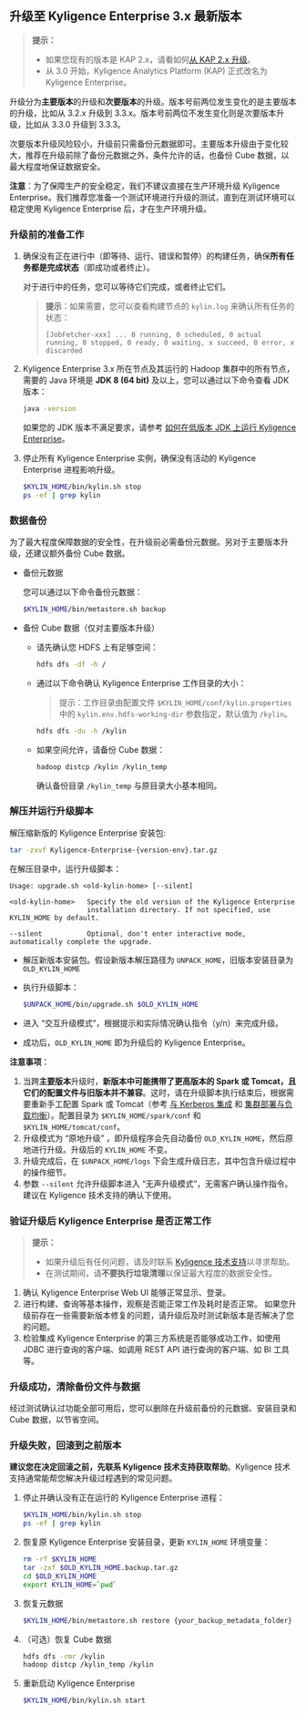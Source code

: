 ## 升级至 Kyligence Enterprise 3.x 最新版本

> **提示：**
>
> - 如果您现有的版本是 KAP 2.x，请看如何[从 KAP 2.x 升级](upgrade_from_2x.cn.md)。
> - 从 3.0 开始，Kyligence Analytics Platform (KAP) 正式改名为 Kyligence Enterprise。

升级分为**主要版本**的升级和**次要版本**的升级。版本号前两位发生变化的是主要版本的升级，比如从 3.2.x 升级到 3.3.x。版本号前两位不发生变化则是次要版本升级，比如从 3.3.0 升级到 3.3.3。

次要版本升级风险较小，升级前只需备份元数据即可。主要版本升级由于变化较大，推荐在升级前除了备份元数据之外，条件允许的话，也备份 Cube 数据，以最大程度地保证数据安全。

**注意**：为了保障生产的安全稳定，我们不建议直接在生产环境升级 Kyligence Enterprise。我们推荐您准备一个测试环境进行升级的测试，直到在测试环境可以稳定使用 Kyligence Enterprise 后，才在生产环境升级。

### 升级前的准备工作

1. 确保没有正在进行中（即等待、运行、错误和暂停）的构建任务，确保**所有任务都是完成状态**（即成功或者终止）。

   对于进行中的任务，您可以等待它们完成，或者终止它们。

   > **提示**：如果需要，您可以查看构建节点的 `kylin.log` 来确认所有任务的状态：
   >
   > ```
   > [JobFetcher-xxx] ... 0 running, 0 scheduled, 0 actual running, 0 stopped, 0 ready, 0 waiting, x succeed, 0 error, x discarded
   > ```

2. Kyligence Enterprise 3.x 所在节点及其运行的 Hadoop 集群中的所有节点，需要的 Java 环境是 **JDK 8 (64 bit)** 及以上，您可以通过以下命令查看 JDK 版本：

   ```bash
   java -version
   ```
   如果您的 JDK 版本不满足要求，请参考 [如何在低版本 JDK 上运行 Kyligence Enterprise](../../appendix/run_on_jdk7.cn.md)。

3. 停止所有 Kyligence Enterprise 实例，确保没有活动的 Kyligence Enterprise 进程影响升级。

   ```sh
   $KYLIN_HOME/bin/kylin.sh stop
   ps -ef | grep kylin
   ```

### 数据备份

为了最大程度保障数据的安全性，在升级前必需备份元数据。另对于主要版本升级，还建议额外备份 Cube 数据。

- 备份元数据

  您可以通过以下命令备份元数据：

  ```sh
  $KYLIN_HOME/bin/metastore.sh backup
  ```

- 备份 Cube 数据（仅对主要版本升级）

  - 请先确认您 HDFS 上有足够空间：
    ```sh
    hdfs dfs -df -h /
    ```
  - 通过以下命令确认 Kyligence Enterprise 工作目录的大小：
    > 提示：工作目录由配置文件 `$KYLIN_HOME/conf/kylin.properties` 中的 `kylin.env.hdfs-working-dir` 参数指定，默认值为 `/kylin`。
    ```sh
    hdfs dfs -du -h /kylin
    ```
  - 如果空间允许，请备份 Cube 数据：
    ```sh
    hadoop distcp /kylin /kylin_temp
    ```
    确认备份目录 `/kylin_temp` 与原目录大小基本相同。

### 解压并运行升级脚本

解压缩新版的 Kyligence Enterprise 安装包:

```sh
tar -zxvf Kyligence-Enterprise-{version-env}.tar.gz
```
在解压目录中，运行升级脚本：

```
Usage: upgrade.sh <old-kylin-home> [--silent]

<old-kylin-home>   Specify the old version of the Kyligence Enterprise
                   installation directory. If not specified, use KYLIN_HOME by default.

--silent           Optional, don't enter interactive mode, automatically complete the upgrade.
```

- 解压新版本安装包。假设新版本解压路径为 `UNPACK_HOME`，旧版本安装目录为 `OLD_KYLIN_HOME`

- 执行升级脚本：
  ```sh
  $UNPACK_HOME/bin/upgrade.sh $OLD_KYLIN_HOME
  ```
  
- 进入 “交互升级模式”，根据提示和实际情况确认指令（y/n）来完成升级。

- 成功后，`OLD_KYLIN_HOME` 即为升级后的 Kyligence Enterprise。

**注意事项**：

1. 当跨**主要版本**升级时，**新版本中可能携带了更高版本的 Spark 或 Tomcat，且它们的配置文件与旧版本并不兼容**。这时，请在升级脚本执行结束后，根据需要重新手工配置 Spark 或 Tomcat（参考 [与 Kerberos 集成](../../security/kerberos.cn.md) 和 [集群部署与负载均衡](../../installation/deploy/cluster_lb.cn.md)）。配置目录为 `$KYLIN_HOME/spark/conf` 和 `$KYLIN_HOME/tomcat/conf`。
2. 升级模式为 “原地升级” ，即升级程序会先自动备份 `OLD_KYLIN_HOME`，然后原地进行升级。升级后的 `KYLIN_HOME` 不变。
3. 升级完成后，在 `$UNPACK_HOME/logs` 下会生成升级日志，其中包含升级过程中的操作细节。
4. 参数 `--silent` 允许升级脚本进入 “无声升级模式”，无需客户确认操作指令。建议在 Kyligence 技术支持的确认下使用。

### 验证升级后 Kyligence Enterprise 是否正常工作

> **提示：**
>
> - 如果升级后有任何问题，请及时联系 [Kyligence 技术支持](https://support.kyligence.io/)以寻求帮助。
> - 在测试期间，请**不要执行垃圾清理**以保证最大程度的数据安全性。

1. 确认 Kyligence Enterprise Web UI 能够正常显示、登录。
2. 进行构建、查询等基本操作，观察是否能正常工作及耗时是否正常。
   如果您升级前存在一些需要新版本修复的问题，请升级后及时测试新版本是否解决了您的问题。
3. 检验集成 Kyligence Enterprise 的第三方系统是否能够成功工作，如使用 JDBC 进行查询的客户端、如调用 REST API 进行查询的客户端、如 BI 工具等。

### 升级成功，清除备份文件与数据

经过测试确认过功能全部可用后，您可以删除在升级前备份的元数据、安装目录和 Cube 数据，以节省空间。

### 升级失败，回滚到之前版本

**建议您在决定回滚之前，先联系 Kyligence 技术支持获取帮助**。Kyligence 技术支持通常能帮您解决升级过程遇到的常见问题。

1. 停止并确认没有正在运行的 Kyligence Enterprise 进程：

   ```sh
   $KYLIN_HOME/bin/kylin.sh stop
   ps -ef | grep kylin
   ```

2. 恢复原 Kyligence Enterprise 安装目录，更新 `KYLIN_HOME` 环境变量：

   ```sh
   rm -rf $KYLIN_HOME
   tar -zxf $OLD_KYLIN_HOME.backup.tar.gz
   cd $OLD_KYLIN_HOME
   export KYLIN_HOME=`pwd`
   ```

3. 恢复元数据

   ```sh
   $KYLIN_HOME/bin/metastore.sh restore {your_backup_metadata_folder}
   ```

4. （可选）恢复 Cube 数据

   ```sh
   hdfs dfs -rmr /kylin
   hadoop distcp /kylin_temp /kylin
   ```

5. 重新启动 Kyligence Enterprise

   ```sh
   $KYLIN_HOME/bin/kylin.sh start
   ```

